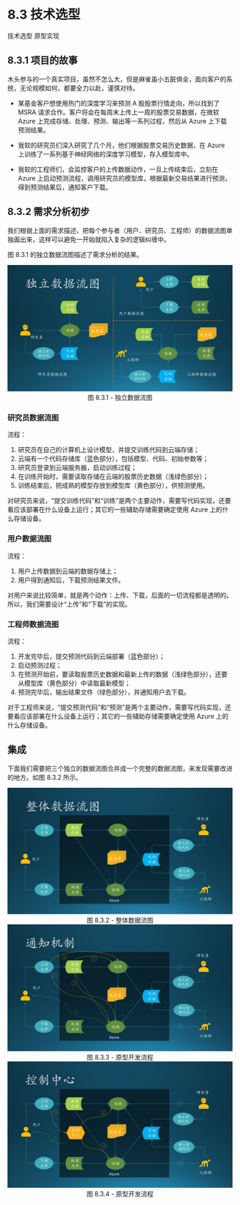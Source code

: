 # 8.3 技术选型

技术选型
原型实现

## 8.3.1 项目的故事

木头参与的一个真实项目，虽然不怎么大，但是麻雀虽小五脏俱全，面向客户的系统，无论规模如何，都要全力以赴，谨慎对待。

- 某基金客户想使用热门的深度学习来预测 A 股股票行情走向，所以找到了 MSRA 请求合作。客户将会在每周末上传上一周的股票交易数据，在微软 Azure 上完成存储、处理、预测、输出等一系列过程，然后从 Azure 上下载预测结果。

- 我软的研究员们深入研究了几个月，他们根据股票交易历史数据，在 Azure 上训练了一系列基于神经网络的深度学习模型，存入模型库中。

- 我软的工程师们，会监控客户的上传数据动作，一旦上传结束后，立刻在 Azure 上启动预测流程，调用研究员的模型库，根据最新交易结果进行预测，得到预测结果后，通知客户下载。

## 8.3.2 需求分析初步

我们根据上面的需求描述，把每个参与者（用户、研究员、工程师）的数据流图单独画出来，这样可以避免一开始就陷入复杂的逻辑纠缠中。

图 8.3.1 的独立数据流图描述了需求分析的结果。

<div align="center">
<img src="Images/Slide12.JPG"/>
图 8.3.1 - 独立数据流图
</div>

### 研究员数据流图

流程：

1. 研究员在自己的计算机上设计模型，并提交训练代码到云端存储；
2. 云端有一个代码存储库（蓝色部分），包括模型、代码、初始参数等；
3. 研究员登录到云端服务器，启动训练过程；
4. 在训练开始时，需要读取存储在云端的股票历史数据（浅绿色部分）；
5. 训练结束后，把成熟的模型存放到模型库（黄色部分），供预测使用。

对研究员来说，“提交训练代码”和“训练”是两个主要动作，需要写代码实现，还要看应该部署在什么设备上运行；其它的一些辅助存储需要确定使用 Azure 上的什么存储设备。

### 用户数据流图

流程：

1. 用户上传数据到云端的数据存储上；
2. 用户得到通知后，下载预测结果文件。

对用户来说比较简单，就是两个动作：上传、下载，后面的一切流程都是透明的。所以，我们需要设计“上传”和“下载”的实现。

### 工程师数据流图

流程：

1. 开发完毕后，提交预测代码到云端部署（蓝色部分）；
2. 启动预测过程；
3. 在预测开始前，要读取股票历史数据和最新上传的数据（浅绿色部分），还要从模型库（黄色部分）中读取最新模型；
4. 预测完毕后，输出结果文件（绿色部分），并通知用户去下载。

对于工程师来说，“提交预测代码”和“预测”是两个主要动作，需要写代码实现，还要看应该部署在什么设备上运行；其它的一些辅助存储需要确定使用 Azure 上的什么存储设备。

## 集成

下面我们需要把三个独立的数据流图合并成一个完整的数据流图，来发现需要改进的地方。如图 8.3.2 所示。

<div align="center">
<img src="Images/Slide13.JPG"/>
图 8.3.2 - 整体数据流图
</div>



<div align="center">
<img src="Images/Slide14.JPG"/>
图 8.3.3 - 原型开发流程
</div>

<div align="center">
<img src="Images/Slide15.JPG"/>
图 8.3.4 - 原型开发流程
</div>

